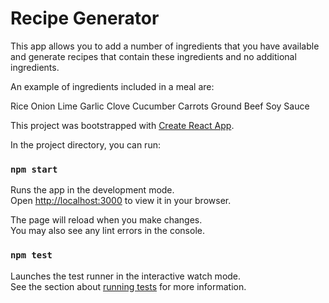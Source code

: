 # Recipe Generator

This app allows you to add a number of ingredients that you have available and generate recipes that contain these ingredients and no additional ingredients.

An example of ingredients included in a meal are:

Rice
Onion
Lime
Garlic Clove
Cucumber
Carrots
Ground Beef
Soy Sauce


This project was bootstrapped with [Create React App](https://github.com/facebook/create-react-app).


In the project directory, you can run:

### `npm start`

Runs the app in the development mode.\
Open [http://localhost:3000](http://localhost:3000) to view it in your browser.

The page will reload when you make changes.\
You may also see any lint errors in the console.

### `npm test`

Launches the test runner in the interactive watch mode.\
See the section about [running tests](https://facebook.github.io/create-react-app/docs/running-tests) for more information.


